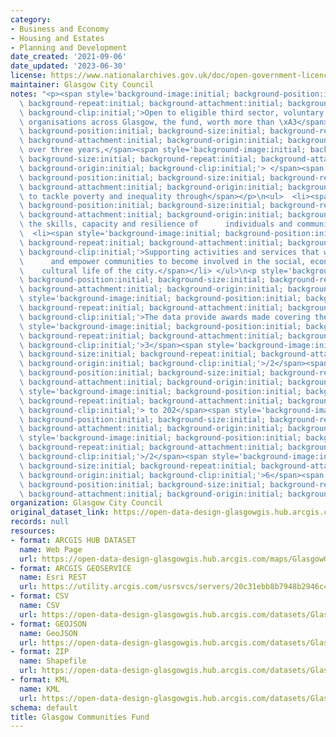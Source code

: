 ```yaml
---
category:
- Business and Economy
- Housing and Estates
- Planning and Development
date_created: '2021-09-06'
date_updated: '2023-06-30'
license: https://www.nationalarchives.gov.uk/doc/open-government-licence/version/3/
maintainer: Glasgow City Council
notes: "<p><span style='background-image:initial; background-position:initial; background-size:initial;\
  \ background-repeat:initial; background-attachment:initial; background-origin:initial;\
  \ background-clip:initial;'>Open to eligible third sector, voluntary and community\
  \ organisations across Glasgow, the fund, worth more than \xA3</span><span style='background-image:initial;\
  \ background-position:initial; background-size:initial; background-repeat:initial;\
  \ background-attachment:initial; background-origin:initial; background-clip:initial;'>55million\
  \ over three years,</span><span style='background-image:initial; background-position:initial;\
  \ background-size:initial; background-repeat:initial; background-attachment:initial;\
  \ background-origin:initial; background-clip:initial;'> </span><span style='background-image:initial;\
  \ background-position:initial; background-size:initial; background-repeat:initial;\
  \ background-attachment:initial; background-origin:initial; background-clip:initial;'>aims\
  \ to tackle poverty and inequality through</span></p>\n<ul>  <li><span style='background-image:initial;\
  \ background-position:initial; background-size:initial; background-repeat:initial;\
  \ background-attachment:initial; background-origin:initial; background-clip:initial;'>Building\
  \ the skills, capacity and resilience of      individuals and communities.</span></li>\
  \  <li><span style='background-image:initial; background-position:initial; background-size:initial;\
  \ background-repeat:initial; background-attachment:initial; background-origin:initial;\
  \ background-clip:initial;'>Supporting activities and services that will enable\
  \      and empower communities to become involved in the social, economic and  \
  \    cultural life of the city.</span></li> </ul>\n<p style='background-image:initial;\
  \ background-position:initial; background-size:initial; background-repeat:initial;\
  \ background-attachment:initial; background-origin:initial; background-clip:initial;'><span\
  \ style='background-image:initial; background-position:initial; background-size:initial;\
  \ background-repeat:initial; background-attachment:initial; background-origin:initial;\
  \ background-clip:initial;'>The data provide awards made covering the period 202</span><span\
  \ style='background-image:initial; background-position:initial; background-size:initial;\
  \ background-repeat:initial; background-attachment:initial; background-origin:initial;\
  \ background-clip:initial;'>3</span><span style='background-image:initial; background-position:initial;\
  \ background-size:initial; background-repeat:initial; background-attachment:initial;\
  \ background-origin:initial; background-clip:initial;'>/2</span><span style='background-image:initial;\
  \ background-position:initial; background-size:initial; background-repeat:initial;\
  \ background-attachment:initial; background-origin:initial; background-clip:initial;'>4</span><span\
  \ style='background-image:initial; background-position:initial; background-size:initial;\
  \ background-repeat:initial; background-attachment:initial; background-origin:initial;\
  \ background-clip:initial;'> to 202</span><span style='background-image:initial;\
  \ background-position:initial; background-size:initial; background-repeat:initial;\
  \ background-attachment:initial; background-origin:initial; background-clip:initial;'>5</span><span\
  \ style='background-image:initial; background-position:initial; background-size:initial;\
  \ background-repeat:initial; background-attachment:initial; background-origin:initial;\
  \ background-clip:initial;'>/2</span><span style='background-image:initial; background-position:initial;\
  \ background-size:initial; background-repeat:initial; background-attachment:initial;\
  \ background-origin:initial; background-clip:initial;'>6</span><span style='background-image:initial;\
  \ background-position:initial; background-size:initial; background-repeat:initial;\
  \ background-attachment:initial; background-origin:initial; background-clip:initial;'>.</span></p>"
organization: Glasgow City Council
original_dataset_link: https://open-data-design-glasgowgis.hub.arcgis.com/maps/GlasgowGIS::glasgow-communities-fund-3
records: null
resources:
- format: ARCGIS HUB DATASET
  name: Web Page
  url: https://open-data-design-glasgowgis.hub.arcgis.com/maps/GlasgowGIS::glasgow-communities-fund-3
- format: ARCGIS GEOSERVICE
  name: Esri REST
  url: https://utility.arcgis.com/usrsvcs/servers/20c31ebb8b7948b2946c43b303fbd15e/rest/services/OPEN_DATA/Glasgow_Community_Grants_Fund/MapServer/0
- format: CSV
  name: CSV
  url: https://open-data-design-glasgowgis.hub.arcgis.com/datasets/GlasgowGIS::glasgow-communities-fund-3.csv?outSR=%7B%22latestWkid%22%3A27700%2C%22wkid%22%3A27700%7D
- format: GEOJSON
  name: GeoJSON
  url: https://open-data-design-glasgowgis.hub.arcgis.com/datasets/GlasgowGIS::glasgow-communities-fund-3.geojson?outSR=%7B%22latestWkid%22%3A27700%2C%22wkid%22%3A27700%7D
- format: ZIP
  name: Shapefile
  url: https://open-data-design-glasgowgis.hub.arcgis.com/datasets/GlasgowGIS::glasgow-communities-fund-3.zip?outSR=%7B%22latestWkid%22%3A27700%2C%22wkid%22%3A27700%7D
- format: KML
  name: KML
  url: https://open-data-design-glasgowgis.hub.arcgis.com/datasets/GlasgowGIS::glasgow-communities-fund-3.kml?outSR=%7B%22latestWkid%22%3A27700%2C%22wkid%22%3A27700%7D
schema: default
title: Glasgow Communities Fund
---
```

